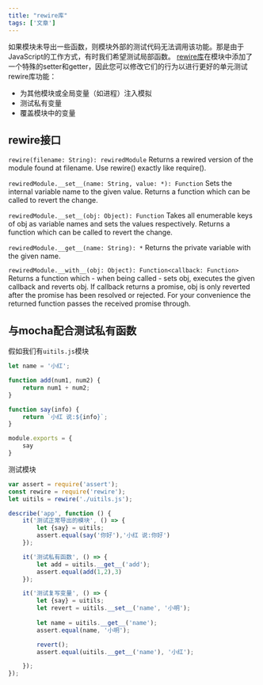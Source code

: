 ```yaml
---
title: "rewire库"
tags: ['文章']
---
```

如果模块未导出一些函数，则模块外部的测试代码无法调用该功能。那是由于JavaScript的工作方式，有时我们希望测试局部函数。
[rewire库](https://www.npmjs.com/package/rewire)在模块中添加了一个特殊的setter和getter，因此您可以修改它们的行为以进行更好的单元测试
rewire库功能：
+ 为其他模块或全局变量（如进程）注入模拟
+ 测试私有变量
+ 覆盖模块中的变量

## rewire接口
`rewire(filename: String): rewiredModule`
Returns a rewired version of the module found at filename. Use rewire() exactly like require().

`rewiredModule.__set__(name: String, value: *): Function`
Sets the internal variable name to the given value. Returns a function which can be called to revert the change.

`rewiredModule.__set__(obj: Object): Function`
Takes all enumerable keys of obj as variable names and sets the values respectively. Returns a function which can be called to revert the change.

`rewiredModule.__get__(name: String): *`
Returns the private variable with the given name.

`rewiredModule.__with__(obj: Object): Function<callback: Function>`
Returns a function which - when being called - sets obj, executes the given callback and reverts obj. If callback returns a promise, obj is only reverted after the promise has been resolved or rejected. For your convenience the returned function passes the received promise through.

## 与mocha配合测试私有函数

假如我们有`uitils.js`模块

```js
let name = '小红';

function add(num1, num2) {
    return num1 + num2;
}

function say(info) {
    return `小红 说:${info}`;
}

module.exports = {
    say
}
```

测试模块
```javascript
var assert = require('assert');
const rewire = require('rewire');
let uitils = rewire('./uitils.js');

describe('app', function () {
    it('测试正常导出的模块', () => {
        let {say} = uitils;
        assert.equal(say('你好'),'小红 说:你好')
    });

    it('测试私有函数', () => {
        let add = uitils.__get__('add');
        assert.equal(add(1,2),3)
    });

    it('测试复写变量', () => {
        let {say} = uitils;
        let revert = uitils.__set__('name', '小明');
        
        let name = uitils.__get__('name');
        assert.equal(name, '小明');

        revert();
        assert.equal(uitils.__get__('name'), '小红');

    });  
});
```
